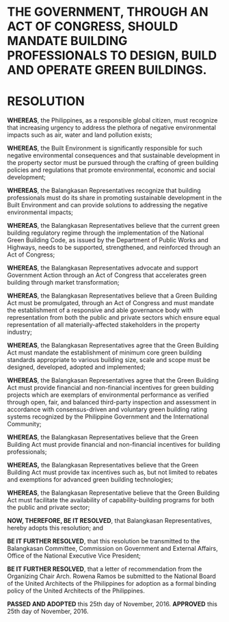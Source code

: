 # **THE GOVERNMENT, THROUGH AN ACT OF CONGRESS, SHOULD MANDATE BUILDING PROFESSIONALS TO DESIGN, BUILD AND OPERATE GREEN BUILDINGS.**

# RESOLUTION


**WHEREAS**, the Philippines, as a responsible global citizen, must recognize that increasing urgency to address the plethora of negative environmental impacts such as air, water and land pollution exists;

**WHEREAS**, the Built Environment is significantly responsible for such negative environmental consequences and that sustainable development in the property sector must be pursued through the crafting of green building policies and regulations that promote environmental, economic and social development;

**WHEREAS**, the Balangkasan Representatives recognize that building professionals must do its share in promoting sustainable development in the Built Environment and can provide solutions to addressing the negative environmental impacts;

**WHEREAS**, the Balangkasan Representatives believe that the current green building regulatory regime through the implementation of the National Green Building Code, as issued by the Department of Public Works and Highways, needs to be supported, strengthened, and reinforced through an Act of Congress;

**WHEREAS**, the Balangkasan Representatives advocate and support Government Action through an Act of Congress that accelerates green building through market transformation;

**WHEREAS**, the Balangkasan Representatives believe that a Green Building Act must be promulgated, through an Act of Congress and must mandate the establishment of a responsive and able governance body with representation from both the public and private sectors which ensure equal representation of all materially-affected stakeholders in the property industry;

**WHEREAS**, the Balangkasan Representatives agree that the Green Building Act must mandate the establishment of minimum core green building standards appropriate to various building size, scale and scope must be designed, developed, adopted and implemented;

**WHEREAS**, the Balangkasan Representatives agree that the Green Building Act must provide financial and non-financial incentives for green building projects which are exemplars of environmental performance as verified through open, fair, and balanced third-party inspection and assessment in accordance with consensus-driven and voluntary green building rating systems recognized by the Philippine Government and the International Community;

**WHEREAS**, the Balangkasan Representatives believe that the Green Building Act must provide financial and non-financial incentives for building professionals;

**WHEREAS,** the Balangkasan Representatives believe that the Green Building Act must provide tax incentives such as, but not limited to rebates and exemptions for advanced green building technologies;

**WHEREAS**, the Balangkasan Representative believe that the Green Building Act must facilitate the availability of capability-building programs for both the public and private sector;

**NOW, THEREFORE, BE IT RESOLVED**, that Balangkasan Representatives, hereby adopts this resolution; and

**BE IT FURTHER RESOLVED**, that this resolution be transmitted to the Balangkasan Committee, Commission on Government and External Affairs, Office of the National Executive Vice President;

**BE IT FURTHER RESOLVED**, that a letter of recommendation from the Organizing Chair Arch. Rowena Ramos be submitted to the National Board of the United Architects of the Philippines for adoption as a formal binding policy of the United Architects of the Philippines.

**PASSED AND ADOPTED** this 25th day of November, 2016.
**APPROVED** this 25th day of November, 2016.
